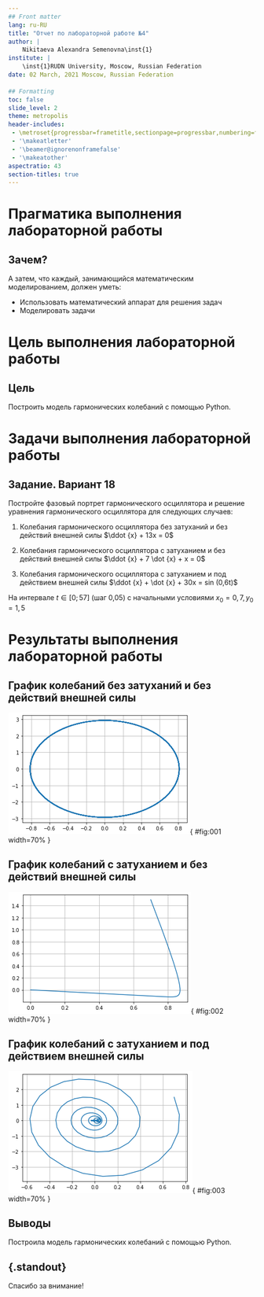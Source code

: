 ```yaml
---
## Front matter
lang: ru-RU
title: "Отчет по лабораторной работе №4"
author: |
	Nikitaeva Alexandra Semenovna\inst{1}
institute: |
	\inst{1}RUDN University, Moscow, Russian Federation
date: 02 March, 2021 Moscow, Russian Federation

## Formatting
toc: false
slide_level: 2
theme: metropolis
header-includes: 
 - \metroset{progressbar=frametitle,sectionpage=progressbar,numbering=fraction}
 - '\makeatletter'
 - '\beamer@ignorenonframefalse'
 - '\makeatother'
aspectratio: 43
section-titles: true
---
```


# **Прагматика выполнения лабораторной работы**

## Зачем?

А затем, что каждый, занимающийся математическим моделированием, должен уметь:

* Использовать математический аппарат для решения задач
* Моделировать задачи

# **Цель выполнения лабораторной работы**

## Цель

Построить модель гармонических колебаний с помощью Python.

# **Задачи выполнения лабораторной работы**

## Задание. Вариант 18

Постройте фазовый портрет гармонического осциллятора и решение уравнения гармонического осциллятора для следующих случаев:

1. Колебания гармонического осциллятора без затуханий и без действий внешней силы $\ddot {x} + 13x = 0$

2. Колебания гармонического осциллятора c затуханием и без действий внешней силы $\ddot {x} + 7 \dot {x} + x = 0$

3. Колебания гармонического осциллятора c затуханием и под действием внешней силы $\ddot {x} + \dot {x} + 30x = sin (0,6t)$

На интервале $t \in [0; 57]$ (шаг 0,05) с начальными условиями $x_0 = 0,7, y_0 = 1,5$

# **Результаты выполнения лабораторной работы**

## График колебаний без затуханий и без действий внешней силы

![](image/1.png){ #fig:001 width=70% } 

## График колебаний c затуханием и без действий внешней силы

![](image/2.png){ #fig:002 width=70% }

## График колебаний c затуханием и под действием внешней силы

![](image/3.png){ #fig:003 width=70% }

## Выводы

Построила модель гармонических колебаний с помощью Python.

## {.standout}

Спасибо за внимание!
